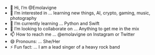 - 👋 Hi, I’m @Emolavigne
- 👀 I’m interested in ... learning new things, AI, crypto, gaming, music, photography
- 🌱 I’m currently learning ... Python and Swift
- 💞️ I’m looking to collaborate on ... Anything to get me in the mix
- 📫 How to reach me ... @emolavigne on Instagram or Twitter
- 😄 Pronouns: ... She/Her
- ⚡ Fun fact: ... I am a lead singer of a heavy rock band 

<!---
Emolavigne/Emolavigne is a ✨ special ✨ repository because its `README.md` (this file) appears on your GitHub profile.
You can click the Preview link to take a look at your changes.
--->
